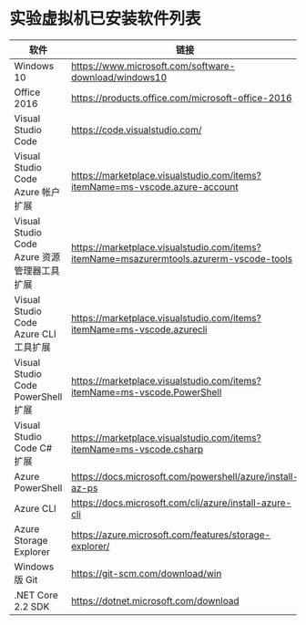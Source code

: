 ﻿# 实验虚拟机已安装软件列表

| 软件 | 链接 |
| --- | --- |
| Windows 10 | https://www.microsoft.com/software-download/windows10 |
| Office 2016 | https://products.office.com/microsoft-office-2016 |
| Visual Studio Code | https://code.visualstudio.com/ |
| Visual Studio Code Azure 帐户扩展 | https://marketplace.visualstudio.com/items?itemName=ms-vscode.azure-account |
| Visual Studio Code Azure 资源管理器工具扩展 | https://marketplace.visualstudio.com/items?itemName=msazurermtools.azurerm-vscode-tools |
| Visual Studio Code Azure CLI 工具扩展 | https://marketplace.visualstudio.com/items?itemName=ms-vscode.azurecli |
| Visual Studio Code PowerShell 扩展 | https://marketplace.visualstudio.com/items?itemName=ms-vscode.PowerShell |
| Visual Studio Code C# 扩展 | https://marketplace.visualstudio.com/items?itemName=ms-vscode.csharp |
| Azure PowerShell | https://docs.microsoft.com/powershell/azure/install-az-ps |
| Azure CLI | https://docs.microsoft.com/cli/azure/install-azure-cli |
| Azure Storage Explorer | https://azure.microsoft.com/features/storage-explorer/ |
| Windows 版 Git | https://git-scm.com/download/win |
| .NET Core 2.2 SDK | https://dotnet.microsoft.com/download |